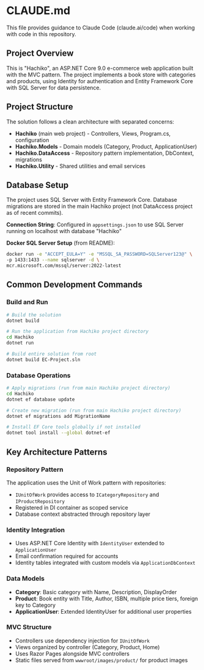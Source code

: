 # CLAUDE.md

This file provides guidance to Claude Code (claude.ai/code) when working with code in this repository.

## Project Overview
This is "Hachiko", an ASP.NET Core 9.0 e-commerce web application built with the MVC pattern. The project implements a book store with categories and products, using Identity for authentication and Entity Framework Core with SQL Server for data persistence.

## Project Structure
The solution follows a clean architecture with separated concerns:

- **Hachiko** (main web project) - Controllers, Views, Program.cs, configuration
- **Hachiko.Models** - Domain models (Category, Product, ApplicationUser)
- **Hachiko.DataAccess** - Repository pattern implementation, DbContext, migrations
- **Hachiko.Utility** - Shared utilities and email services

## Database Setup
The project uses SQL Server with Entity Framework Core. Database migrations are stored in the main Hachiko project (not DataAccess project as of recent commits).

**Connection String**: Configured in `appsettings.json` to use SQL Server running on localhost with database "Hachiko"

**Docker SQL Server Setup** (from README):
```bash
docker run -e "ACCEPT_EULA=Y" -e "MSSQL_SA_PASSWORD=SQLServer123@" \
-p 1433:1433 --name sqlserver -d \
mcr.microsoft.com/mssql/server:2022-latest
```

## Common Development Commands

### Build and Run
```bash
# Build the solution
dotnet build

# Run the application from Hachiko project directory
cd Hachiko
dotnet run

# Build entire solution from root
dotnet build EC-Project.sln
```

### Database Operations
```bash
# Apply migrations (run from main Hachiko project directory)
cd Hachiko
dotnet ef database update

# Create new migration (run from main Hachiko project directory)
dotnet ef migrations add MigrationName

# Install EF Core tools globally if not installed
dotnet tool install --global dotnet-ef
```

## Key Architecture Patterns

### Repository Pattern
The application uses the Unit of Work pattern with repositories:
- `IUnitOfWork` provides access to `ICategoryRepository` and `IProductRepository`
- Registered in DI container as scoped service
- Database context abstracted through repository layer

### Identity Integration
- Uses ASP.NET Core Identity with `IdentityUser` extended to `ApplicationUser`
- Email confirmation required for accounts
- Identity tables integrated with custom models via `ApplicationDbContext`

### Data Models
- **Category**: Basic category with Name, Description, DisplayOrder
- **Product**: Book entity with Title, Author, ISBN, multiple price tiers, foreign key to Category
- **ApplicationUser**: Extended IdentityUser for additional user properties

### MVC Structure
- Controllers use dependency injection for `IUnitOfWork`
- Views organized by controller (Category, Product, Home)
- Uses Razor Pages alongside MVC controllers
- Static files served from `wwwroot/images/product/` for product images